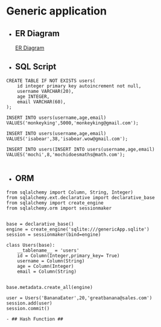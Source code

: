 # Generic application 
- ## ER Diagram ##
    [ER Diagram](https://lucid.app/lucidchart/7f5717f1-6e19-45b9-b386-3edb2a63f7c8/edit?beaconFlowId=0377A30A9A8E3BED&page=0_0#?folder_id=home&browser=icon) 

- ## SQL Script ##
```.mysql
CREATE TABLE IF NOT EXISTS users(
    id integer primary key autoincrement not null,
    username VARCHAR(20),
    age INTEGER,
    email VARCHAR(60),
);

INSERT INTO users(username,age,email)
VALUES('monkeyking',5000,'monkeyking@gmail.com');

INSERT INTO users(username,age,email)
VALUES('isabear',38,'isabear.wow@gmail.com');

INSERT INTO users(INSERT INTO users(username,age,email)
VALUES('mochi',8,'mochidoesmaths@math.com');


```

- ## ORM ##
```.mysql
from sqlalchemy import Column, String, Integer)
from sqlalchemy.ext.declarative import declarative_base
from sqlalchemy import create_engine
from sqlalchemy.orm import sessionmaker


base = declarative_base()
engine = create_engine('sqlite:///genericApp.sqlite')
session = sessionmaker(bind=engine)

class Users(base):
    __tablename__ = 'users'
    id = Column(Integer,primary_key= True)
    username = Column(String)
    age = Column(Integer)
    email = Column(String)
 

base.metadata.create_all(engine)

user = Users('BananaEater',20,'greatbanana@sales.com')
session.add(user)
session.commit()

- ## Hash Function ##

